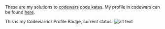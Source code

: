 These are my solutions to [codewars](http://codewars.com) [code katas](https://en.wikipedia.org/wiki/Kata_(programming)). My profile in codewars can be found [here](https://www.codewars.com/users/estraviz). 

This is my Codewarrior Profile Badge, current status: ![alt text](https://www.codewars.com/users/estraviz/badges/large)
